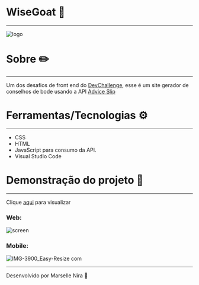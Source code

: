 # WiseGoat 🐐
---

![logo](https://user-images.githubusercontent.com/78499911/111703348-49969800-881c-11eb-9d41-ebf32db67a0c.jpg)

# Sobre ✏️
---
Um dos desafios de front end do [DevChallenge](https://www.devchallenge.com.br), esse é um site gerador de conselhos de bode usando a API [Advice Slip](https://api.adviceslip.com)

# Ferramentas/Tecnologias ⚙️
---
* CSS
* HTML
* JavaScript para consumo da API.
* Visual Studio Code

# Demonstração do projeto 🔬
---
Clique [aqui](https://conselhosdobode.netlify.app/) para visualizar

### Web:
![screen](https://user-images.githubusercontent.com/78499911/111704108-61bae700-881d-11eb-862d-00f4435d6012.jpg)

### Mobile:
![IMG-3900_Easy-Resize com](https://user-images.githubusercontent.com/78499911/110247620-df444480-7f4b-11eb-9ee3-7fc1b33c5156.jpg)
	
---
Desenvolvido por Marselle Nira 🙋
